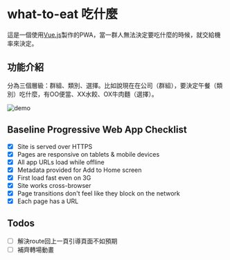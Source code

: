# what-to-eat 吃什麼
這是一個使用[Vue.js](https://github.com/vuejs/vue)製作的PWA，當一群人無法決定要吃什麼的時候，就交給機率來決定。

## 功能介紹
分為三個層級：群組、類別、選擇。比如說現在在公司（群組），要決定午餐（類別）吃什麼，有OO便當、XX水餃、OX牛肉麵（選擇）。

![demo](https://krvpb024.github.io/what-to-eat/github-page/demo.gif)

## Baseline Progressive Web App Checklist
- [x] Site is served over HTTPS
- [x] Pages are responsive on tablets & mobile devices
- [x] All app URLs load while offline
- [x] Metadata provided for Add to Home screen
- [x] First load fast even on 3G
- [x] Site works cross-browser
- [x] Page transitions don't feel like they block on the network
- [x] Each page has a URL

## Todos
- [ ] 解決route回上一頁引導頁面不如預期
- [ ] 補齊轉場動畫